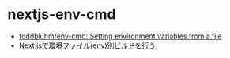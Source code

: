 # nextjs-env-cmd

- [toddbluhm/env-cmd: Setting environment variables from a file](https://github.com/toddbluhm/env-cmd)
- [Next.jsで環境ファイル(env)別ビルドを行う](https://zenn.dev/yuji/articles/cb4f2562cf70ae)
